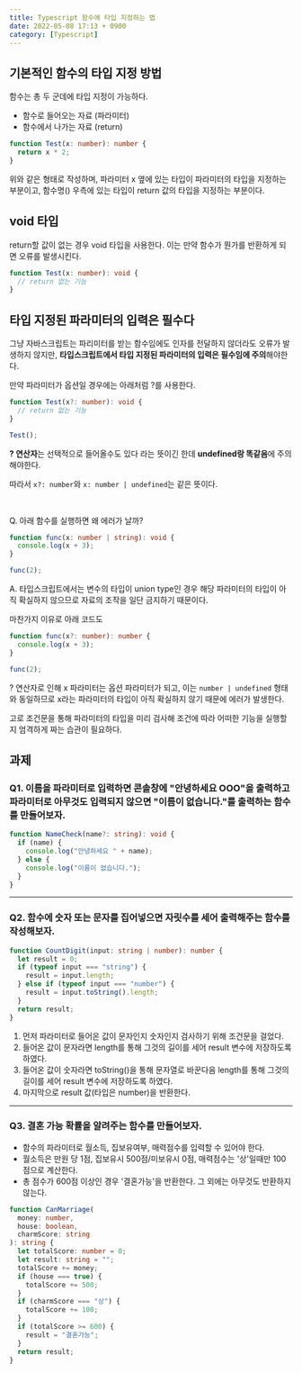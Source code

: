 ```yaml
---
title: Typescript 함수에 타입 지정하는 법
date: 2022-05-08 17:13 + 0900
category: [Typescript]
---
```


## 기본적인 함수의 타입 지정 방법

함수는 총 두 군데에 타입 지정이 가능하다.

- 함수로 들어오는 자료 (파라미터)
- 함수에서 나가는 자료 (return)

```ts
function Test(x: number): number {
  return x * 2;
}
```

위와 같은 형태로 작성하며, 파라미터 x 옆에 있는 타입이 파라미터의 타입을 지정하는 부분이고, 함수명() 우측에 있는 타입이 return 값의 타입을 지정하는 부분이다.

## void 타입

return할 값이 없는 경우 void 타입을 사용한다.
이는 만약 함수가 뭔가를 반환하게 되면 오류를 발생시킨다.

```ts
function Test(x: number): void {
  // return 없는 기능
}
```

## 타입 지정된 파라미터의 입력은 필수다

그냥 자바스크립트는 파리미터를 받는 함수임에도 인자를 전달하지 않더라도 오류가 발생하지 않지만, **타입스크립트에서 타입 지정된 파라미터의 입력은 필수임에 주의**해야한다.

만약 파라미터가 옵션일 경우에는 아래처럼 ?를 사용한다.

```ts
function Test(x?: number): void {
  // return 없는 기능
}

Test();
```

**? 연산자**는 선택적으로 들어올수도 있다 라는 뜻이긴 한데 **undefined랑 똑같음**에 주의해야한다.

따라서 `x?: number`와 `x: number | undefined`는 같은 뜻이다.

<br>

Q. 아래 함수를 실행하면 왜 에러가 날까?

```ts
function func(x: number | string): void {
  console.log(x + 3);
}

func(2);
```

A. 타입스크립트에서는 변수의 타입이 union type인 경우 해당 파라미터의 타입이 아직 확실하지 않으므로 자료의 조작을 일단 금지하기 때문이다.

마찬가지 이유로 아래 코드도

```ts
function func(x?: number): number {
  console.log(x + 3);
}

func(2);
```

? 연산자로 인해 x 파라미터는 옵션 파라미터가 되고, 이는 `number | undefined` 형태와 동일하므로 x라는 파라미터의 타입이 아직 확실하지 않기 때문에 에러가 발생한다.

고로 조건문을 통해 파라미터의 타입을 미리 검사해 조건에 따라 어떠한 기능을 실행할지 엄격하게 짜는 습관이 필요하다.

## 과제

### Q1. 이름을 파라미터로 입력하면 콘솔창에 "안녕하세요 OOO"을 출력하고 파라미터로 아무것도 입력되지 않으면 "이름이 없습니다."를 출력하는 함수를 만들어보자.

```ts
function NameCheck(name?: string): void {
  if (name) {
    console.log("안녕하세요 " + name);
  } else {
    console.log("이름이 없습니다.");
  }
}
```

<hr>

### Q2. 함수에 숫자 또는 문자를 집어넣으면 자릿수를 세어 출력해주는 함수를 작성해보자.

```ts
function CountDigit(input: string | number): number {
  let result = 0;
  if (typeof input === "string") {
    result = input.length;
  } else if (typeof input === "number") {
    result = input.toString().length;
  }
  return result;
}
```

1. 먼저 파라미터로 들어온 값이 문자인지 숫자인지 검사하기 위해 조건문을 걸었다.
2. 들어온 값이 문자라면 length를 통해 그것의 길이를 세어 result 변수에 저장하도록 하였다.
3. 들어온 값이 숫자라면 toString()을 통해 문자열로 바꾼다음 length를 통해 그것의 길이를 세어 result 변수에 저장하도록 하였다.
4. 마지막으로 result 값(타입은 number)을 반환한다.

<hr>

### Q3. 결혼 가능 확률을 알려주는 함수를 만들어보자.

- 함수의 파라미터로 월소득, 집보유여부, 매력점수를 입력할 수 있어야 한다.
- 월소득은 만원 당 1점, 집보유시 500점/미보유시 0점, 매력점수는 '상'일때만 100점으로 계산한다.
- 총 점수가 600점 이상인 경우 '결혼가능'을 반환한다. 그 외에는 아무것도 반환하지 않는다.

```ts
function CanMarriage(
  money: number,
  house: boolean,
  charmScore: string
): string {
  let totalScore: number = 0;
  let result: string = "";
  totalScore += money;
  if (house === true) {
    totalScore += 500;
  }
  if (charmScore === "상") {
    totalScore += 100;
  }
  if (totalScore >= 600) {
    result = "결혼가능";
  }
  return result;
}
```
